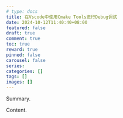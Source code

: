```yaml
---
# type: docs 
title: 在Vscode中使用Cmake Tools进行Debug调试
date: 2024-10-12T11:40:40+08:00
featured: false
draft: true
comment: true
toc: true
reward: true
pinned: false
carousel: false
series:
categories: []
tags: []
images: []
---
```


Summary.

<!--more-->

Content.
